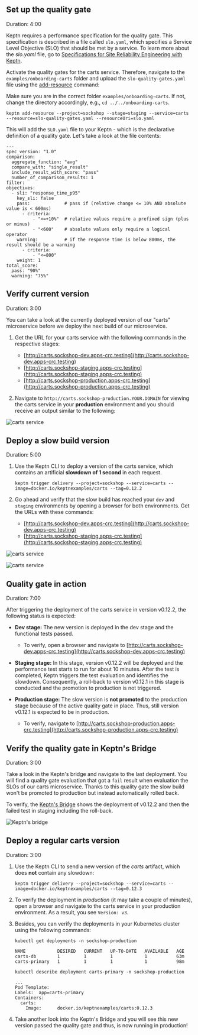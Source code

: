 
## Set up the quality gate
Duration: 4:00

Keptn requires a performance specification for the quality gate. This specification is described in a file called `slo.yaml`, which specifies a Service Level Objective (SLO) that should be met by a service. To learn more about the *slo.yaml* file, go to [Specifications for Site Reliability Engineering with Keptn](https://github.com/keptn/spec/blob/master/service_level_objective.md).

Activate the quality gates for the carts service. Therefore, navigate to the `examples/onboarding-carts` folder and upload the `slo-quality-gates.yaml` file using the [add-resource](https://keptn.sh/docs/0.11.x/reference/cli/commands/keptn_add-resource/) command:

Make sure you are in the correct folder `examples/onboarding-carts`. If not, change the directory accordingly, e.g., `cd ../../onboarding-carts`.

<!-- command -->

```
keptn add-resource --project=sockshop --stage=staging --service=carts --resource=slo-quality-gates.yaml --resourceUri=slo.yaml
```

This will add the `SLO.yaml` file to your Keptn - which is the declarative definition of a quality gate. Let's take a look at the file contents:

```
---
spec_version: "1.0"
comparison:
  aggregate_function: "avg"
  compare_with: "single_result"
  include_result_with_score: "pass"
  number_of_comparison_results: 1
filter:
objectives:
  - sli: "response_time_p95"
    key_sli: false
    pass:             # pass if (relative change <= 10% AND absolute value is < 600ms)
      - criteria:
          - "<=+10%"  # relative values require a prefixed sign (plus or minus)
          - "<600"    # absolute values only require a logical operator
    warning:          # if the response time is below 800ms, the result should be a warning
      - criteria:
          - "<=800"
    weight: 1
total_score:
  pass: "90%"
  warning: "75%"
```

## Verify current version
Duration: 3:00

You can take a look at the currently deployed version of our "carts" microservice before we deploy the next build of our microservice.

1. Get the URL for your carts service with the following commands in the respective stages:

    - [http://carts.sockshop-dev.apps-crc.testing](http://carts.sockshop-dev.apps-crc.testing)
    - [http://carts.sockshop-staging.apps-crc.testing](http://carts.sockshop-staging.apps-crc.testing)
    - [http://carts.sockshop-production.apps-crc.testing](http://carts.sockshop-production.apps-crc.testing)


2. Navigate to `http://carts.sockshop-production.YOUR.DOMAIN` for viewing the carts service in your **production** environment and you should receive an output similar to the following:

![carts service](./assets/carts-production-1.png)


## Deploy a slow build version
Duration: 5:00


1. Use the Keptn CLI to deploy a version of the carts service, which contains an artificial **slowdown of 1 second** in each request.

    <!-- command -->
    ```
    keptn trigger delivery --project=sockshop --service=carts --image=docker.io/keptnexamples/carts --tag=0.12.2
    ```
    
    <!-- bash 
    verify_test_step $? "trigger delivery for carts failed" 
    wait_for_deployment_with_image_in_namespace "carts" "sockshop-staging" "docker.io/keptnexamples/carts:0.12.2"
    verify_test_step $? "Deployment carts not available, exiting..."
    echo "Waiting for a little bit!"
    wait_for_event_with_field_output "sh.keptn.event.release.finished" ".data.result" "fail" "sockshop"
    sleep 60
    -->

1. Go ahead and verify that the slow build has reached your `dev` and `staging` environments by opening a browser for both environments. Get the URLs with these commands:

    - [http://carts.sockshop-dev.apps-crc.testing](http://carts.sockshop-dev.apps-crc.testing)
    - [http://carts.sockshop-staging.apps-crc.testing](http://carts.sockshop-staging.apps-crc.testing)


![carts service](./assets/carts-dev-2.png)

![carts service](./assets/carts-staging-2.png)


## Quality gate in action
Duration: 7:00 

After triggering the deployment of the carts service in version v0.12.2, the following status is expected:

* **Dev stage:** The new version is deployed in the dev stage and the functional tests passed.
  * To verify, open a browser and navigate to [http://carts.sockshop-dev.apps-crc.testing](http://carts.sockshop-dev.apps-crc.testing)

* **Staging stage:** In this stage, version v0.12.2 will be deployed and the performance test starts to run for about 10 minutes. After the test is completed, Keptn triggers the test evaluation and identifies the slowdown. Consequently, a roll-back to version v0.12.1 in this stage is conducted and the promotion to production is not triggered.


* **Production stage:** The slow version is **not promoted** to the production stage because of the active quality gate in place. Thus, still version v0.12.1 is expected to be in production.
  * To verify, navigate to [http://carts.sockshop-production.apps-crc.testing](http://carts.sockshop-production.apps-crc.testing)


## Verify the quality gate in Keptn's Bridge
Duration: 3:00

Take a look in the Keptn's bridge and navigate to the last deployment. You will find a quality gate evaluation that got a `fail` result when evaluation the SLOs of our carts microservice. Thanks to this quality gate the slow build won't be promoted to production but instead automatically rolled back.

To verify, the [Keptn's Bridge](https://keptn.sh/docs/0.11.x/reference/bridge/) shows the deployment of v0.12.2 and then the failed test in staging including the roll-back.

![Keptn's bridge](./assets/bridge-quality-gate.png)



## Deploy a regular carts version
Duration: 3:00

1. Use the Keptn CLI to send a new version of the *carts* artifact, which does **not** contain any slowdown:

    <!-- command -->
    ```
    keptn trigger delivery --project=sockshop --service=carts --image=docker.io/keptnexamples/carts --tag=0.12.3
    ```
    
    <!-- bash 
    verify_test_step $? "trigger delivery for carts failed" 
    wait_for_deployment_with_image_in_namespace "carts" "sockshop-production" "docker.io/keptnexamples/carts:0.12.3"
    verify_test_step $? "Deployment carts not available, exiting..."
    -->

1. To verify the deployment in *production* (it may take a couple of minutes), open a browser and navigate to the carts service in your production environment. As a result, you see `Version: v3`.


1. Besides, you can verify the deployments in your Kubernetes cluster using the following commands:

    <!-- command -->
    ```
    kubectl get deployments -n sockshop-production
    ``` 
    
    ```
    NAME            DESIRED   CURRENT   UP-TO-DATE   AVAILABLE   AGE
    carts-db        1         1         1            1           63m
    carts-primary   1         1         1            1           98m
    ```
    
    <!-- command -->
    
    ```
    kubectl describe deployment carts-primary -n sockshop-production
    ``` 
    
    ```
    ...
    Pod Template:
    Labels:  app=carts-primary
    Containers:
      carts:
        Image:      docker.io/keptnexamples/carts:0.12.3
    ```

1. Take another look into the Keptn's Bridge and you will see this new version passed the quality gate and thus, is now running in production!
